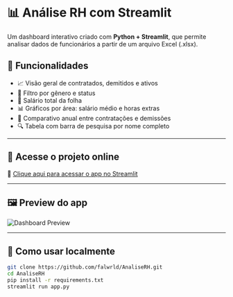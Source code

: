 # 📊 Análise RH com Streamlit

Um dashboard interativo criado com **Python + Streamlit**, que permite analisar dados de funcionários a partir de um arquivo Excel (.xlsx).

## 🔎 Funcionalidades

- 📈 Visão geral de contratados, demitidos e ativos
- 🧾 Filtro por gênero e status
- 🧮 Salário total da folha
- 📊 Gráficos por área: salário médio e horas extras
- 📆 Comparativo anual entre contratações e demissões
- 🔍 Tabela com barra de pesquisa por nome completo

---

## 🚀 Acesse o projeto online

🔗 [Clique aqui para acessar o app no Streamlit](https://rhsetor.streamlit.app/)

---

## 🖼️ Preview do app

![Dashboard Preview](Ultilizandopythonparadatascience-ezgif.com-speed.gif)

---

## 📁 Como usar localmente

```bash
git clone https://github.com/falwrld/AnaliseRH.git
cd AnaliseRH
pip install -r requirements.txt
streamlit run app.py
